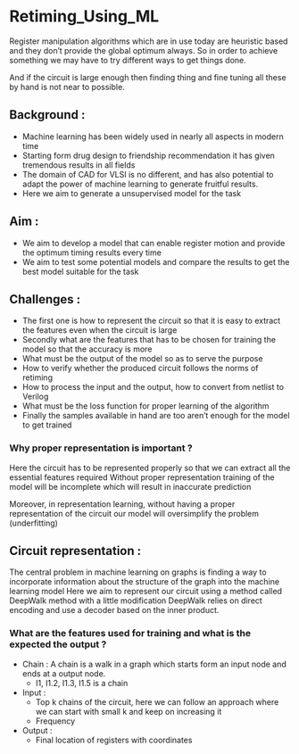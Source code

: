 # Retiming_Using_ML

Register manipulation algorithms which are in use today are heuristic based and they don’t provide the global optimum always. 
So in order to achieve something we may have to try different ways to get things done.

And if the circuit is large enough then finding thing and fine tuning all these by hand is not near to possible.

## Background : 

- Machine learning has been widely used in nearly all aspects in modern time
- Starting form drug design to friendship recommendation it has given tremendous results in all fields
- The domain of CAD for VLSI is no different, and has also potential to adapt the power of machine learning to generate fruitful results.
- Here we aim to generate a unsupervised model for the task

## Aim : 

- We aim to develop a model that can enable register motion and provide the optimum timing results every time
- We aim to test some potential models and compare the results to get the best model suitable for the task	

## Challenges : 

- The first one is how to represent the circuit so that it is easy to extract the features even when the circuit is large 
- Secondly what are the features that has to be chosen for training the model so that the accuracy is more
- What must be the output of the model so as to serve the purpose 
- How to verify whether the produced circuit follows the norms of retiming 
- How to process the input and the output, how to convert from netlist to Verilog 
- What must be the loss function for proper learning of the algorithm
- Finally the samples available in hand are too aren’t enough for the model to get trained

### Why proper representation is important ? 

Here the circuit has to be represented properly so that we can extract all the essential features required
Without proper representation training of the model will be incomplete which will result in inaccurate prediction

Moreover, in representation learning, without having a proper representation of the circuit our model will oversimplify the problem (underfitting)

## Circuit representation :

The central problem in machine learning on graphs is finding a way to incorporate information about the structure of the graph into the machine learning model
Here we aim to represent our circuit using a method called DeepWalk method with a little modification
DeepWalk relies on direct encoding and use a decoder based on the inner product. 

### What are the features used for training and what is the expected the output ?

- Chain : A chain is a walk in a graph which starts form an input node and ends at a output node. 
  - I1, I1.2, I1.3, I1.5 is a chain 
- Input :
  - Top k chains of the circuit, here we can follow an approach where we can start with small k and keep on increasing it
  - Frequency
- Output : 
  - Final location of registers with coordinates 


